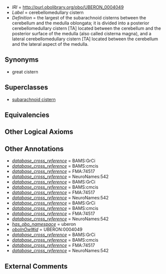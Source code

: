  * *IRI* = http://purl.obolibrary.org/obo/UBERON_0004049
 * *Label* = cerebellomedullary cistern
 * *Definition* = the largest of the subarachnoid cisterns between the cerebellum and the medulla oblongata; it is divided into a posterior cerebellomedullary cistern [TA] located between the cerebellum and the posterior surface of the medulla (also called cisterna magna), and a lateral cerebellomedullary cistern [TA] located between the cerebellum and the lateral aspect of the medulla.

## Synonyms

 * great cistern

## Superclasses

 * [subarachnoid cistern](../../UBERON/50/UBERON_0004050.md)

## Equivalencies


## Other Logical Axioms


## Other Annotations

 * *[database_cross_reference](../../ef/oboInOwl#hasDbXref.md)* = BAMS:GrCi
 * *[database_cross_reference](../../ef/oboInOwl#hasDbXref.md)* = BAMS:cmcis
 * *[database_cross_reference](../../ef/oboInOwl#hasDbXref.md)* = FMA:74517
 * *[database_cross_reference](../../ef/oboInOwl#hasDbXref.md)* = NeuroNames:542
 * *[database_cross_reference](../../ef/oboInOwl#hasDbXref.md)* = BAMS:GrCi
 * *[database_cross_reference](../../ef/oboInOwl#hasDbXref.md)* = BAMS:cmcis
 * *[database_cross_reference](../../ef/oboInOwl#hasDbXref.md)* = FMA:74517
 * *[database_cross_reference](../../ef/oboInOwl#hasDbXref.md)* = NeuroNames:542
 * *[database_cross_reference](../../ef/oboInOwl#hasDbXref.md)* = BAMS:GrCi
 * *[database_cross_reference](../../ef/oboInOwl#hasDbXref.md)* = BAMS:cmcis
 * *[database_cross_reference](../../ef/oboInOwl#hasDbXref.md)* = FMA:74517
 * *[database_cross_reference](../../ef/oboInOwl#hasDbXref.md)* = NeuroNames:542
 * *[has_obo_namespace](../../ce/oboInOwl#hasOBONamespace.md)* = uberon
 * *[oboInOwl#id](../../id/oboInOwl#id.md)* = UBERON:0004049
 * *[database_cross_reference](../../ef/oboInOwl#hasDbXref.md)* = BAMS:GrCi
 * *[database_cross_reference](../../ef/oboInOwl#hasDbXref.md)* = BAMS:cmcis
 * *[database_cross_reference](../../ef/oboInOwl#hasDbXref.md)* = FMA:74517
 * *[database_cross_reference](../../ef/oboInOwl#hasDbXref.md)* = NeuroNames:542

## External Comments


